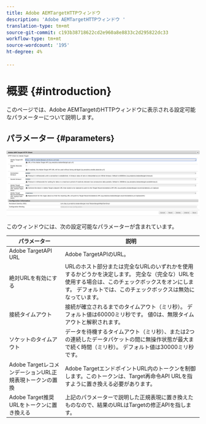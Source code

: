 ```yaml
---
title: Adobe AEMTargetHTTPウィンドウ
description: 'Adobe AEMTargetHTTPウィンドウ '
translation-type: tm+mt
source-git-commit: c193b38718622cd2e960a8e8833c2d295822dc33
workflow-type: tm+mt
source-wordcount: '195'
ht-degree: 4%

---
```



# 概要 {#introduction}

このページでは、Adobe AEMTargetのHTTPウィンドウに表示される設定可能なパラメーターについて説明します。

## パラメーター {#parameters}

![TargetHTTP](assets/httpwindow.png "WindowTarget HTTPウィンドウ")

このウィンドウには、次の設定可能なパラメーターが含まれています。

| パラメーター | 説明 |
|---|---|
| Adobe TargetAPI URL | Adobe TargetAPIのURL。 |
| 絶対URLを有効にする | URLのホスト部分または完全なURLのいずれかを使用するかどうかを決定します。 完全な（完全な）URLを使用する場合は、このチェックボックスをオンにします。 デフォルトでは、このチェックボックスは無効になっています。 |
| 接続タイムアウト | 接続が確立されるまでのタイムアウト（ミリ秒）。 デフォルト値は60000ミリ秒です。 値0は、無限タイムアウトと解釈されます。 |
| ソケットのタイムアウト | データを待機するタイムアウト（ミリ秒）、または2つの連続したデータパケットの間に無操作状態が最大まで続く時間（ミリ秒）。 デフォルト値は30000ミリ秒です。 |
| Adobe TargetレコメンデーションURL正規表現トークンの置換 | Adobe TargetエンドポイントURL内のトークンを制御します。このトークンは、Target再命令API URLを指すように置き換える必要があります。 |
| Adobe Target推奨URLをトークンに置き換える | 上記のパラメーターで説明した正規表現に置き換えたものなので、結果のURLはTargetの修正APIを指します。 |
